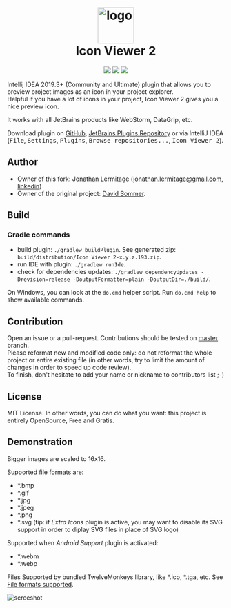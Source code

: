 <h1 align="center">
    <img src="./src/main/resources/META-INF/pluginIcon.svg" width="84" height="84" alt="logo"/><br/>
    Icon Viewer 2
</h1>

<p align="center">
    <a href="https://plugins.jetbrains.com/plugin/13995-icon-viewer-2"><img src="https://img.shields.io/jetbrains/plugin/v/13995-icon-viewer-2.svg"/></a>
    <a href="https://plugins.jetbrains.com/plugin/13995-icon-viewer-2"><img src="https://img.shields.io/jetbrains/plugin/d/13995-icon-viewer-2.svg"/></a>
    <a href="https://github.com/jonathanlermitage/IconViewer/blob/master/LICENSE.txt"><img src="https://img.shields.io/github/license/jonathanlermitage/IconViewer.svg"/></a>
</p>

Intellij IDEA 2019.3+  (Community and Ultimate) plugin that allows you to preview project images as an icon in your project explorer.  
Helpful if you have a lot of icons in your project, Icon Viewer 2 gives you a nice preview icon. 
  
It works with all JetBrains products like WebStorm, DataGrip, etc.

Download plugin on [GitHub](https://github.com/jonathanlermitage/IconViewer/releases), [JetBrains Plugins Repository](https://plugins.jetbrains.com/plugin/13995-icon-viewer-2) or via IntelliJ IDEA (<kbd>File</kbd>, <kbd>Settings</kbd>, <kbd>Plugins</kbd>, <kbd>Browse repositories...</kbd>, <kbd>Icon Viewer 2</kbd>).

## Author

* Owner of this fork: Jonathan Lermitage (<jonathan.lermitage@gmail.com>, [linkedin](https://www.linkedin.com/in/jonathan-lermitage-092711142/))
* Owner of the original project: [David Sommer](https://github.com/davidsommer/IconViewer).

## Build

### Gradle commands

* build plugin: `./gradlew buildPlugin`. See generated zip: `build/distribution/Icon Viewer 2-x.y.z.193.zip`.
* run IDE with plugin: `./gradlew runIde`.
* check for dependencies updates: `./gradlew dependencyUpdates -Drevision=release -DoutputFormatter=plain -DoutputDir=./build/`.

On Windows, you can look at the `do.cmd` helper script. Run `do.cmd help` to show available commands.

## Contribution

Open an issue or a pull-request. Contributions should be tested on [master](https://github.com/jonathanlermitage/IconViewer) branch.  
Please reformat new and modified code only: do not reformat the whole project or entire existing file (in other words, try to limit the amount of changes in order to speed up code review).  
To finish, don't hesitate to add your name or nickname to contributors list ;-)

## License

MIT License. In other words, you can do what you want: this project is entirely OpenSource, Free and Gratis.

## Demonstration

Bigger images are scaled to 16x16.

Supported file formats are:

 - *.bmp
 - *.gif
 - *.jpg
 - *.jpeg
 - *.png 
 - *.svg (tip: if *Extra Icons* plugin is active, you may want to disable its SVG support in order to diplay SVG files in place of SVG logo)
 
Supported when *Android Support* plugin is activated:

 - *.webm
 - *.webp
 
Files Supported by bundled TwelveMonkeys library, like *.ico, *.tga, etc. See [File formats supported](https://github.com/haraldk/TwelveMonkeys#file-formats-supported).
 
![screeshot](misc/screenshot.png)
